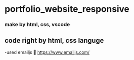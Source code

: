 # portfolio_website_responsive
### make by html, css, vscode

## code right by html, css languge

-used emailjs 👀
https://www.emailjs.com/
